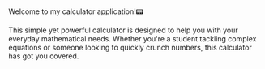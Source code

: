 Welcome to my calculator application!📟

This simple yet powerful calculator is designed to help you with your everyday mathematical needs. Whether you're a student tackling complex equations or someone looking to quickly crunch numbers, this calculator has got you covered.